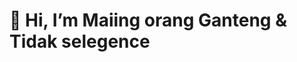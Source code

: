 # 👋 Hi, I’m Maiing orang Ganteng & Tidak selegence #
<!-- - 💞️ I’m looking to collaborate on ... -->
<!-- - 📫 How to reach me ... -->

<!---
maiing11/maiing11 is a ✨ special ✨ repository because its `README.md` (this file) appears on your GitHub profile.
You can click the Preview link to take a look at your changes.
--->
